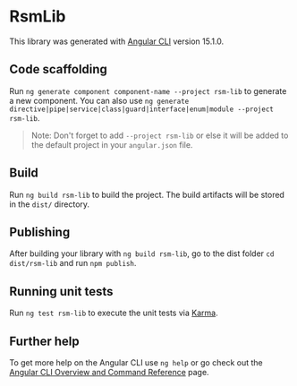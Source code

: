 # RsmLib

This library was generated with [Angular CLI](https://github.com/angular/angular-cli) version 15.1.0.

## Code scaffolding

Run `ng generate component component-name --project rsm-lib` to generate a new component. You can also use `ng generate directive|pipe|service|class|guard|interface|enum|module --project rsm-lib`.
> Note: Don't forget to add `--project rsm-lib` or else it will be added to the default project in your `angular.json` file. 

## Build

Run `ng build rsm-lib` to build the project. The build artifacts will be stored in the `dist/` directory.

## Publishing

After building your library with `ng build rsm-lib`, go to the dist folder `cd dist/rsm-lib` and run `npm publish`.

## Running unit tests

Run `ng test rsm-lib` to execute the unit tests via [Karma](https://karma-runner.github.io).

## Further help

To get more help on the Angular CLI use `ng help` or go check out the [Angular CLI Overview and Command Reference](https://angular.io/cli) page.
